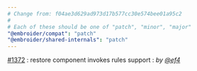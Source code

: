 ```yaml
---
# Change from: f04ae3d629ad973d17b577cc30e574bee01a95c2
#
# Each of these should be one of "patch", "minor", "major"
"@embroider/compat": "patch"
"@embroider/shared-internals": "patch"
---
```


[#1372](https://github.com/embroider-build/embroider/pull/1372) : restore component invokes rules support : _by [@ef4](https://github.com/ef4)_

